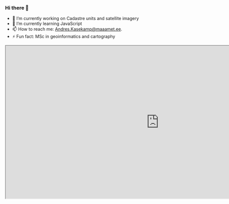 ### Hi there 👋
- 🔭 I’m currently working on Cadastre units and satellite imagery
- 🌱 I’m currently learning JavaScript
- 📫 How to reach me: Andres.Kasekamp@maaamet.ee.
- ⚡ Fun fact: MSc in geoinformatics and cartography

<iframe height="500" width="1000" src="https://xgis.maaamet.ee/xgis2/page/link/JBOWL767?plugin=true"></iframe>

<script src="https://xgis.maaamet.ee/xgis2/mod/2.5.46/main/public/js/Dogis.Vendor.js"></script><script src="https://xgis.maaamet.ee/xgis2/mod/2.5.46/main/public/js/Dogis.Map.js"></script><div id="mapFrame" class="dg-mapframe" style="height:500px; width:1000px"></div><script>Dogis.Map.Containers["mapFrame"]=new Dogis.Map(document.getElementById("mapFrame"), {"bookmark":"JBOWL767","proxy":"https://xgis.maaamet.ee/xgis2/mod","plugin":true})</script>
